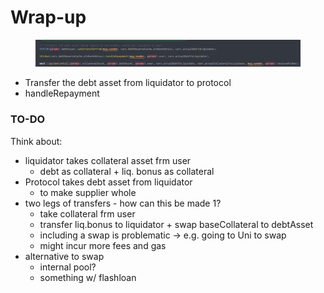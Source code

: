 # Wrap-up

<figure><img src="../../.gitbook/assets/image (2) (1) (1).png" alt=""><figcaption></figcaption></figure>

* Transfer the debt asset from liquidator to protocol&#x20;
* handleRepayment



### TO-DO

Think about:

* liquidator takes collateral asset frm user
  * debt as collateral + liq. bonus as collateral
* Protocol takes debt asset from liquidator
  * to make supplier whole
* two legs of transfers - how can this be made 1?
  * take collateral frm user
  * transfer liq.bonus to liquidator + swap baseCollateral to debtAsset
  * including a swap is problematic -> e.g. going to Uni to swap&#x20;
  * might incur more fees and gas
* alternative to swap&#x20;
  * internal pool?
  * something w/ flashloan
